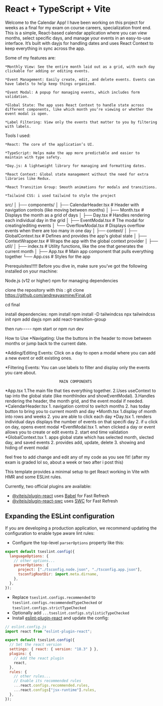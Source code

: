 # React + TypeScript + Vite

Welcome to the Calendar App! I have been working on this project for weeks as a final for my exam on course careers, specialization front end. This is a simple, React-based calendar application where you can view months, select specific days, and manage your events in an easy-to-use interface. It’s built with dayjs for handling dates and uses React Context to keep everything in sync across the app.

Some of my features are:

    *Monthly View: See the entire month laid out as a grid, with each day clickable for adding or editing events.

    *Event Management: Easily create, edit, and delete events. Events can have labels to help keep things organized.

    *Event Modal: A popup for managing events, which includes form validation.

    *Global State: The app uses React Context to handle state across different components, like which month you’re viewing or whether the event modal is open.

    *Label Filtering: View only the events that matter to you by filtering with labels.

Tools I used:

    *React: The core of the application’s UI.

    *TypeScript: Helps make the app more predictable and easier to maintain with type safety.

    *Day.js: A lightweight library for managing and formatting dates.

    *React Context: Global state management without the need for extra libraries like Redux.

    *React Transition Group: Smooth animations for modals and transitions.

    *Tailwind CSS: i used tailwind to style the project

src/
│
├── components/
│ ├── CalendarHeader.tsx # Header with navigation controls (like moving between months)
│ ├── Month.tsx # Displays the month as a grid of days
│ ├── Day.tsx # Handles rendering each individual day in the grid
│ ├── EventModal.tsx # The modal for creating/editing events
│ └── OverflowModal.tsx # Displays overflow events when there are too many in one day
│
├── context/
│ ├── GlobalContext.tsx # Defines and provides the app's global state
│ ├── ContextWrapper.tsx # Wraps the app with the global context provider
│
├── util/
│ ├── index.ts # Utility functions, like the one that generates the current month
│
├── App.tsx # Main app component that pulls everything together
└── App.css # Styles for the app

Prerequisites!!!!!
Before you dive in, make sure you’ve got the following installed on your machine:

Node.js (v12 or higher)
npm for managing dependencies

clone the repository with this :
git clone https://github.com/andreayasmine/Final.git

cd final

install dependencies:
npm install
npm install -D tailwindcss
npx tailwindcss init
npm add dayjs
npm add react-transition-group

then run-----
npm start
or
npm run dev

How to Use
\*Navigating: Use the buttons in the header to move between months or jump back to the current date.

\*Adding/Editing Events: Click on a day to open a modal where you can add a new event or edit existing ones.

\*Filtering Events: You can use labels to filter and display only the events you care about.

                             MAIN COMPONENTS

*App.tsx
1.The main file that ties everything together.
2.Uses useContext to tap into the global state (like monthIndex and showEventModal).
3.Handles rendering the header, the month grid, and the event modal if needed.
*CalendarHeader.tsx 1. navigation control to switch months 2. has today button to bring you to current month and day
*Month.tsx
1.display of month into rows and weeks 2. you are able to click each day
*Day.tsx 1. renders individual days displays the number of events on that specifi day 2. if u click on day, opens event modal
*EventModal.tsx 1. when clicked a day or event allows you to create or edit events 2. start end time validation
*GlobalContext.tsx 1. apps global state which has selected month, slected day, and saved events 2. provides add, update, delete 3. showing and hiding of event modal

feel free to add change and edit any of my code as you see fit! (after my exam is graded lol so, about a week or two after i post this)

This template provides a minimal setup to get React working in Vite with HMR and some ESLint rules.

Currently, two official plugins are available:

- [@vitejs/plugin-react](https://github.com/vitejs/vite-plugin-react/blob/main/packages/plugin-react/README.md) uses [Babel](https://babeljs.io/) for Fast Refresh
- [@vitejs/plugin-react-swc](https://github.com/vitejs/vite-plugin-react-swc) uses [SWC](https://swc.rs/) for Fast Refresh

## Expanding the ESLint configuration

If you are developing a production application, we recommend updating the configuration to enable type aware lint rules:

- Configure the top-level `parserOptions` property like this:

```js
export default tseslint.config({
  languageOptions: {
    // other options...
    parserOptions: {
      project: ["./tsconfig.node.json", "./tsconfig.app.json"],
      tsconfigRootDir: import.meta.dirname,
    },
  },
});
```

- Replace `tseslint.configs.recommended` to `tseslint.configs.recommendedTypeChecked` or `tseslint.configs.strictTypeChecked`
- Optionally add `...tseslint.configs.stylisticTypeChecked`
- Install [eslint-plugin-react](https://github.com/jsx-eslint/eslint-plugin-react) and update the config:

```js
// eslint.config.js
import react from "eslint-plugin-react";

export default tseslint.config({
  // Set the react version
  settings: { react: { version: "18.3" } },
  plugins: {
    // Add the react plugin
    react,
  },
  rules: {
    // other rules...
    // Enable its recommended rules
    ...react.configs.recommended.rules,
    ...react.configs["jsx-runtime"].rules,
  },
});
```
